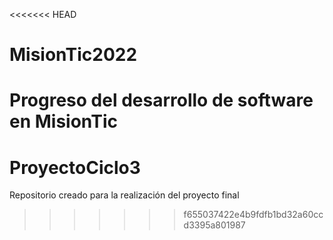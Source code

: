 <<<<<<< HEAD
# MisionTic2022
Progreso del desarrollo de software en MisionTic
=======
# ProyectoCiclo3
Repositorio creado para la realización del proyecto final
>>>>>>> f655037422e4b9fdfb1bd32a60ccd3395a801987
